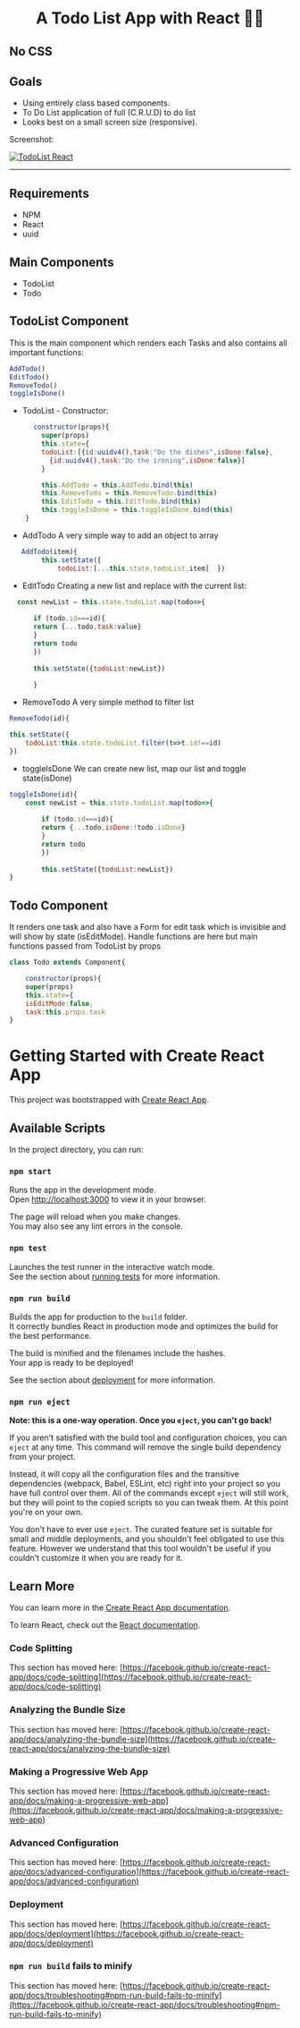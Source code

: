 <div>
  <h1 align="center">A Todo List App with React 🧑‍💻</h1>
  <h2>No CSS</h2>
<h2>Goals</h2>
  <ul>
  <li>
  Using entirely class based components.
  </li>
  <li>
  To Do List application of full (C.R.U.D) to do list
  </li>
     <li>
  Looks best on a small screen size (responsive).
    </li>
    
   </ul>

  <p>
    Screenshot:
  </p>

  <a href="">
    <img
      alt="TodoList React"
      src="screenshot.jpg"
    />
  </a>
</div>

<hr />

## Requirements
- NPM
- React
- uuid

## Main Components
- TodoList
- Todo


## TodoList Component
This is the main component which renders each Tasks and also contains all important functions:

```javascript
AddTodo()
EditTodo()
RemoveTodo()
toggleIsDone()
```

- TodoList - Constructor:
```javascript
      constructor(props){
        super(props)
        this.state={
        todoList:[{id:uuidv4(),task:"Do the dishes",isDone:false},
          {id:uuidv4(),task:"Do the ironing",isDone:false}]
        }

        this.AddTodo = this.AddTodo.bind(this)
        this.RemoveTodo = this.RemoveTodo.bind(this)
        this.EditTodo = this.EditTodo.bind(this)
        this.toggleIsDone = this.toggleIsDone.bind(this)
    } 
```

- AddTodo 
A very simple way to add an object to array

```javascript
   AddTodo(item){
        this.setState({
            todoList:[...this.state.todoList,item]  })
```
- EditTodo
Creating a new list and replace with the current list:

```javascript
  const newList = this.state.todoList.map(todo=>{
  
      if (todo.id===id){
      return {...todo,task:value}
      }
      return todo
      })
      
      this.setState({todoList:newList})
     
      } 
```

- RemoveTodo
A very simple method to filter list 

```javascript
RemoveTodo(id){

this.setState({ 
    todoList:this.state.todoList.filter(t=>t.id!==id)
})

```

- toggleIsDone
We can create new list, map our list and toggle state(isDone)

```javascript
toggleIsDone(id){
    const newList = this.state.todoList.map(todo=>{
  
        if (todo.id===id){
        return {...todo,isDone:!todo.isDone}
        }
        return todo
        })
        
        this.setState({todoList:newList})
}
```
## Todo Component
It renders one task and also have a Form for edit task which is invisible and will show by state (isEditMode).
Handle functions are here but main functions passed from TodoList by props

```javascript
class Todo extends Component{

    constructor(props){
    super(props)
    this.state={
    isEditMode:false,
    task:this.props.task
}
```

# Getting Started with Create React App

This project was bootstrapped with [Create React App](https://github.com/facebook/create-react-app).

## Available Scripts

In the project directory, you can run:

### `npm start`

Runs the app in the development mode.\
Open [http://localhost:3000](http://localhost:3000) to view it in your browser.

The page will reload when you make changes.\
You may also see any lint errors in the console.

### `npm test`

Launches the test runner in the interactive watch mode.\
See the section about [running tests](https://facebook.github.io/create-react-app/docs/running-tests) for more information.

### `npm run build`

Builds the app for production to the `build` folder.\
It correctly bundles React in production mode and optimizes the build for the best performance.

The build is minified and the filenames include the hashes.\
Your app is ready to be deployed!

See the section about [deployment](https://facebook.github.io/create-react-app/docs/deployment) for more information.

### `npm run eject`

**Note: this is a one-way operation. Once you `eject`, you can't go back!**

If you aren't satisfied with the build tool and configuration choices, you can `eject` at any time. This command will remove the single build dependency from your project.

Instead, it will copy all the configuration files and the transitive dependencies (webpack, Babel, ESLint, etc) right into your project so you have full control over them. All of the commands except `eject` will still work, but they will point to the copied scripts so you can tweak them. At this point you're on your own.

You don't have to ever use `eject`. The curated feature set is suitable for small and middle deployments, and you shouldn't feel obligated to use this feature. However we understand that this tool wouldn't be useful if you couldn't customize it when you are ready for it.

## Learn More

You can learn more in the [Create React App documentation](https://facebook.github.io/create-react-app/docs/getting-started).

To learn React, check out the [React documentation](https://reactjs.org/).

### Code Splitting

This section has moved here: [https://facebook.github.io/create-react-app/docs/code-splitting](https://facebook.github.io/create-react-app/docs/code-splitting)

### Analyzing the Bundle Size

This section has moved here: [https://facebook.github.io/create-react-app/docs/analyzing-the-bundle-size](https://facebook.github.io/create-react-app/docs/analyzing-the-bundle-size)

### Making a Progressive Web App

This section has moved here: [https://facebook.github.io/create-react-app/docs/making-a-progressive-web-app](https://facebook.github.io/create-react-app/docs/making-a-progressive-web-app)

### Advanced Configuration

This section has moved here: [https://facebook.github.io/create-react-app/docs/advanced-configuration](https://facebook.github.io/create-react-app/docs/advanced-configuration)

### Deployment

This section has moved here: [https://facebook.github.io/create-react-app/docs/deployment](https://facebook.github.io/create-react-app/docs/deployment)

### `npm run build` fails to minify

This section has moved here: [https://facebook.github.io/create-react-app/docs/troubleshooting#npm-run-build-fails-to-minify](https://facebook.github.io/create-react-app/docs/troubleshooting#npm-run-build-fails-to-minify)
